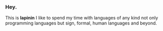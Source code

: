 ### Hey.
This is **lapinin** I like to spend my time with languages of any kind
not only programming languages but sign, formal, human languages and beyond.
